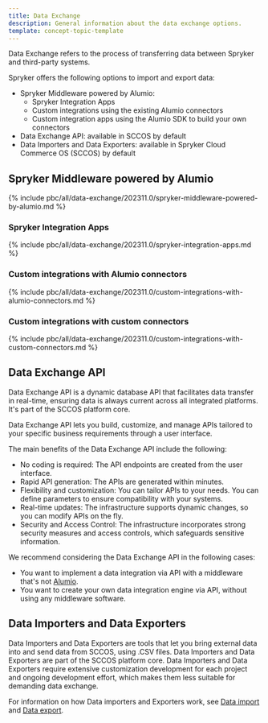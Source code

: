 ```yaml
---
title: Data Exchange
description: General information about the data exchange options.
template: concept-topic-template
---
```


Data Exchange refers to the process of transferring data between Spryker and third-party systems.

Spryker offers the following options to import and export data:

- Spryker Middleware powered by Alumio:
    - Spryker Integration Apps
    - Custom integrations using the existing Alumio connectors
    - Custom integration apps using the Alumio SDK to build your own connectors
- Data Exchange API: available in SCCOS by default
- Data Importers and Data Exporters: available in Spryker Cloud Commerce OS (SCCOS) by default


## Spryker Middleware powered by Alumio

{% include pbc/all/data-exchange/202311.0/spryker-middleware-powered-by-alumio.md %} <!-- To edit, see /_includes/pbc/all/data-exchange/202311.0/spryker-middleware-powered-by-alumio.md -->

### Spryker Integration Apps

{% include pbc/all/data-exchange/202311.0/spryker-integration-apps.md %} <!-- To edit, see /_includes/pbc/all/data-exchange/202311.0/spryker-integration-apps.md -->

### Custom integrations with Alumio connectors

{% include pbc/all/data-exchange/202311.0/custom-integrations-with-alumio-connectors.md %} <!-- To edit, see /_includes/pbc/all/data-exchange/202311.0/custom-integrations-with-alumio-connectors.md -->

### Custom integrations with custom connectors

{% include pbc/all/data-exchange/202311.0/custom-integrations-with-custom-connectors.md %} <!-- To edit, see /_includes/pbc/all/data-exchange/202311.0/custom-integrations-with-custom-connectors.md -->

## Data Exchange API

Data Exchange API is a dynamic database API that facilitates data transfer in real-time, ensuring data is always current across all integrated platforms. It's part of the SCCOS platform core.

Data Exchange API lets you build, customize, and manage APIs tailored to your specific business requirements through a user interface.

The main benefits of the Data Exchange API include the following:

- No coding is required: The API endpoints are created from the user interface.
- Rapid API generation: The APIs are generated within minutes.
- Flexibility and customization: You can tailor APIs to your needs. You can define parameters to ensure compatibility with your systems.
- Real-time updates: The infrastructure supports dynamic changes, so you can modify APIs on the fly.
- Security and Access Control: The infrastructure incorporates strong security measures and access controls, which safeguards sensitive information.

We recommend considering the Data Exchange API in the following cases:

- You want to implement a data integration via API with a middleware that's not [Alumio](https://www.alumio.com).
- You want to create your own data integration engine via API, without using any middleware software.


## Data Importers and Data Exporters

Data Importers and Data Exporters are tools that let you bring external data into and send data from SCCOS, using .CSV files.  Data Importers and Data Exporters are part of the SCCOS platform core.
Data Importers and Data Exporters require extensive customization development for each project and ongoing development effort, which makes them less suitable for demanding data exchange.

For information on how Data importers and Exporters work, see [Data import](/docs/scos/dev/data-import/{{site.version}}/data-import.html) and [Data export](/docs/pbc/all/order-management-system/{{page.version}}/base-shop/import-and-export-data/orders-data-export/orders-data-export.html).
